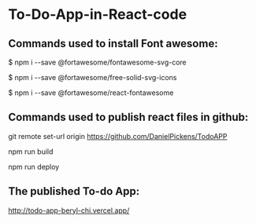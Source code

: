 # To-Do-App-in-React-code



## Commands used to install Font awesome:

$ npm i --save @fortawesome/fontawesome-svg-core

$ npm i --save @fortawesome/free-solid-svg-icons

$ npm i --save @fortawesome/react-fontawesome

## Commands used to publish react files in github:

git remote set-url origin https://github.com/DanielPickens/TodoAPP

npm run build

npm run deploy

## The published To-do App:
http://todo-app-beryl-chi.vercel.app/
